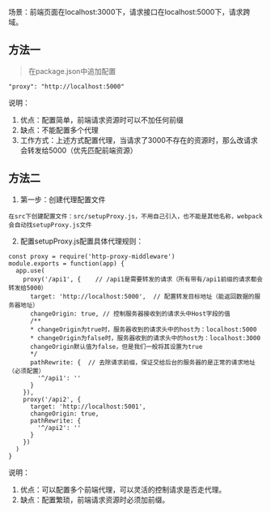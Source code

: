 场景：前端页面在localhost:3000下，请求接口在localhost:5000下，请求跨域。
## 方法一
> 在package.json中追加配置

```
"proxy": "http://localhost:5000"
```

说明：
  1. 优点：配置简单，前端请求资源时可以不加任何前缀
  2. 缺点：不能配置多个代理
  3. 工作方式：上述方式配置代理，当请求了3000不存在的资源时，那么改请求会转发给5000（优先匹配前端资源）

  ## 方法二
  
  1. 第一步：创建代理配置文件

  ```
  在src下创建配置文件：src/setupProxy.js，不用自己引入，也不能是其他名称，webpack会自动找setupProxy.js文件
  ```

  2. 配置setupProxy.js配置具体代理规则：

  ```
  const proxy = require('http-proxy-middleware')
  module.exports = function(app) {
    app.use(
      proxy('/api1', {    // /api1是需要转发的请求（所有带有/api1前缀的请求都会转发给5000）
        target: 'http://localhost:5000',  // 配置转发目标地址（能返回数据的服务器地址）
        changeOrigin: true, // 控制服务器接收到的请求头中Host字段的值
        /**
        * changeOrigin为true时，服务器收到的请求头中的host为：localhost:5000
        * changeOrigin为false时，服务器收到的请求头中的host为：localhost:3000
        changeOrigin默认值为false，但是我们一般将其设置为true
        */
        pathRewrite: {  // 去除请求前缀，保证交给后台的服务器的是正常的请求地址（必须配置）
          '^/api1': ''
        }
      }),
      proxy('/api2', {
        target: 'http://localhost:5001',
        changeOrigin: true,
        pathRewrite: {
          '^/api2': ''
        }
      })
    )
  }
  ```
  说明：
  1. 优点：可以配置多个前端代理，可以灵活的控制请求是否走代理。
  2. 缺点：配置繁琐，前端请求资源时必须加前缀。